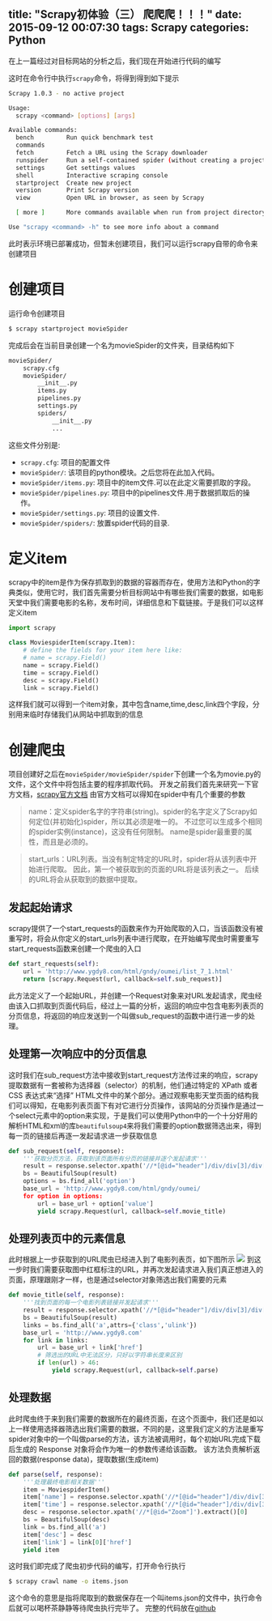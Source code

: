 title: "Scrapy初体验（三） 爬爬爬！！！"
date: 2015-09-12 00:07:30
tags: Scrapy 
categories: Python
---
<!-- toc -->
在上一篇经过对目标网站的分析之后，我们现在开始进行代码的编写
<!--more-->

这时在命令行中执行`scrapy`命令，将得到得到如下提示
```bash
Scrapy 1.0.3 - no active project

Usage:
  scrapy <command> [options] [args]

Available commands:
  bench         Run quick benchmark test
  commands      
  fetch         Fetch a URL using the Scrapy downloader
  runspider     Run a self-contained spider (without creating a project)
  settings      Get settings values
  shell         Interactive scraping console
  startproject  Create new project
  version       Print Scrapy version
  view          Open URL in browser, as seen by Scrapy

  [ more ]      More commands available when run from project directory

Use "scrapy <command> -h" to see more info about a command

```
此时表示环境已部署成功，但暂未创建项目，我们可以运行scrapy自带的命令来创建项目
# 创建项目
运行命令创建项目
```bash
$ scrapy startproject movieSpider
```
完成后会在当前目录创建一个名为movieSpider的文件夹，目录结构如下
```bash
movieSpider/
    scrapy.cfg
    movieSpider/
        __init__.py
        items.py
        pipelines.py
        settings.py
        spiders/
            __init__.py
            ...
```
这些文件分别是:

- `scrapy.cfg`: 项目的配置文件
- `movieSpider/`: 该项目的python模块。之后您将在此加入代码。
- `movieSpider/items.py`: 项目中的item文件.可以在此定义需要抓取的字段。
- `movieSpider/pipelines.py`: 项目中的pipelines文件.用于数据抓取后的操作。
- `movieSpider/settings.py`: 项目的设置文件.
- `movieSpider/spiders/`: 放置spider代码的目录.

# 定义item
scrapy中的item是作为保存抓取到的数据的容器而存在，使用方法和Python的字典类似，使用它时，我们首先需要分析目标网站中有哪些我们需要的数据，如电影天堂中我们需要电影的名称，发布时间，详细信息和下载链接。于是我们可以这样定义item
```python
import scrapy

class MoviespiderItem(scrapy.Item):
    # define the fields for your item here like:
    # name = scrapy.Field()
    name = scrapy.Field()
    time = scrapy.Field()
    desc = scrapy.Field()
    link = scrapy.Field()
```
这样我们就可以得到一个item对象，其中包含name,time,desc,link四个字段，分别用来临时存储我们从网站中抓取到的信息

# 创建爬虫
项目创建好之后在`movieSpider/movieSpider/spider`下创建一个名为movie.py的文件，这个文件中将包括主要的程序抓取代码。
开发之前我们首先来研究一下官方文档，[scrapy官方文档](http://scrapy-chs.readthedocs.org/zh_CN/latest/intro/tutorial.html)
由官方文档可以得知在spider中有几个重要的参数
> name：定义spider名字的字符串(string)。spider的名字定义了Scrapy如何定位(并初始化)spider，所以其必须是唯一的。 不过您可以生成多个相同的spider实例(instance)，这没有任何限制。 name是spider最重要的属性，而且是必须的。


> start_urls：URL列表。当没有制定特定的URL时，spider将从该列表中开始进行爬取。 因此，第一个被获取到的页面的URL将是该列表之一。 后续的URL将会从获取到的数据中提取。

## 发起起始请求
scrapy提供了一个start_requests的函数来作为开始爬取的入口，当该函数没有被重写时，将会从你定义的start_urls列表中进行爬取，在开始编写爬虫时需要重写start_requests函数来创建一个爬虫的入口
```python
def start_requests(self):
    url = 'http://www.ygdy8.com/html/gndy/oumei/list_7_1.html'
    return [scrapy.Request(url, callback=self.sub_request)]
```
此方法定义了一个起始URL，并创建一个Request对象来对URL发起请求，爬虫经由该入口抓取到页面代码后，经过上一篇的分析，返回的响应中包含电影列表页的分页信息，将返回的响应发送到一个叫做sub_request的函数中进行进一步的处理。

## 处理第一次响应中的分页信息
这时我们在sub_request方法中接收到start_request方法传过来的响应，scrapy提取数据有一套被称为选择器（selector）的机制，他们通过特定的 XPath 或者 CSS 表达式来“选择” HTML文件中的某个部分。通过观察电影天堂页面的结构我们可以得知，在电影列表页面下有对它进行分页操作，该网站的分页操作是通过一个select元素中的option来实现，于是我们可以使用Python中的一个十分好用的解析HTML和xml的库`beautifulsoup4`来将我们需要的option数据筛选出来，得到每一页的链接后再逐一发起请求进一步获取信息
```python
def sub_request(self, response):
    '''获取分页方法，获取到该页面所有分页的链接并逐个发起请求'''
    result = response.selector.xpath('//*[@id="header"]/div/div[3]/div[3]/div[2]/div[2]/div[2]/div').extract()[0]
    bs = BeautifulSoup(result)
    options = bs.find_all('option')
    base_url = 'http://www.ygdy8.com/html/gndy/oumei/
    for option in options:
        url = base_url + option['value']
        yield scrapy.Request(url, callback=self.movie_title)
```
## 处理列表页中的元素信息
此时根据上一步获取到的URL爬虫已经进入到了电影列表页，如下图所示
![](http://7xicmj.com1.z0.glb.clouddn.com/dytt4.png)
到这一步时我们需要获取图中红框标注的URL，并再次发起请求进入我们真正想进入的页面，原理跟刚才一样，也是通过selector对象筛选出我们需要的元素
```python
def movie_title(self, response):
    '''找到页面的每一个电影列表链接并发起请求'''
    result = response.selector.xpath('//*[@id="header"]/div/div[3]/div[3]/div[2]/div[2]/div[2]/ul').extract()[0]
    bs = BeautifulSoup(result)
    links = bs.find_all('a',attrs={'class','ulink'})
    base_url = 'http://www.ygdy8.com'
    for link in links:
        url = base_url + link['href']
        # 筛选出的URL中无法区分，只好以字符串长度来区别
        if len(url) > 46:
            yield scrapy.Request(url, callback=self.parse)
```
## 处理数据
此时爬虫终于来到我们需要的数据所在的最终页面，在这个页面中，我们还是如以上一样使用选择器筛选出我们需要的数据，不同的是，这里我们定义的方法是重写spider对象中的一个叫做parse的方法，该方法被调用时，每个初始URL完成下载后生成的 Response 对象将会作为唯一的参数传递给该函数。 该方法负责解析返回的数据(response data)，提取数据(生成item)
```python
def parse(self, response):
    '''处理最终电影相关数据'''
    item = MoviespiderItem()
    item['name'] = response.selector.xpath('//*[@id="header"]/div/div[3]/div[3]/div[2]/div[2]/div[1]/h1/font/text()').extract()
    item['time'] = response.selector.xpath('//*[@id="header"]/div/div[3]/div[3]/div[2]/div[2]/div[2]/ul/text()').extract()
    desc = response.selector.xpath('//*[@id="Zoom"]').extract()[0]
    bs = BeautifulSoup(desc)
    link = bs.find_all('a')
    item['desc'] = desc
    item['link'] = link[0]['href']
    yield item
```

这时我们即完成了爬虫初步代码的编写，打开命令行执行
```bash
$ scrapy crawl name -o items.json
```
这个命令的意思是指将爬取到的数据保存在一个叫items.json的文件中，执行命令后就可以喝杯茶静静等待爬虫执行完毕了。
完整的代码放在[github](https://github.com/lybc/spider/tree/movieSpider)